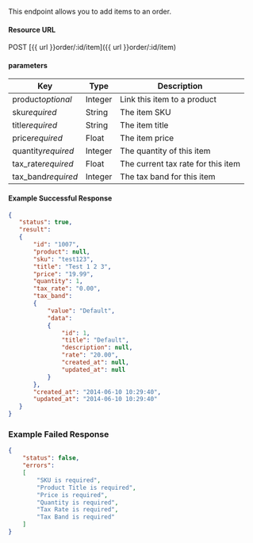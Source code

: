 <!--
@title Create order item
@author Moltin Ltd
@description Creates a new item for a specified order

@sidebar 1
@family Order/Order Item
@rate No
@auth Yes
@format JSON
@http POST
@version beta
-->
This endpoint allows you to add items to an order.


#### Resource URL
POST [{{ url }}order/:id/item]({{ url }}order/:id/item)


#### parameters
Key | Type | Description
--- | ---- | -----------
product*optional* | Integer | Link this item to a product
sku*required* | String | The item SKU
title*required* | String | The item title
price*required* | Float | The item price
quantity*required* | Integer | The quantity of this item
tax_rate*required* | Float | The current tax rate for this item
tax_band*required* | Integer | The tax band for this item

<!--code-->
#### Example Successful Response
``` json
{
   "status": true,
   "result":
   {
       "id": "1007",
       "product": null,
       "sku": "test123",
       "title": "Test 1 2 3",
       "price": "19.99",
       "quantity": 1,
       "tax_rate": "0.00",
       "tax_band":
       {
           "value": "Default",
           "data":
           {
               "id": 1,
               "title": "Default",
               "description": null,
               "rate": "20.00",
               "created_at": null,
               "updated_at": null
           }
       },
       "created_at": "2014-06-10 10:29:40",
       "updated_at": "2014-06-10 10:29:40"
   }
}
```


### Example Failed Response
``` json
{
    "status": false,
    "errors":
    [
        "SKU is required",
        "Product Title is required",
        "Price is required",
        "Quantity is required",
        "Tax Rate is required",
        "Tax Band is required"
    ]
}
```
<!--/code-->